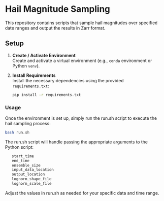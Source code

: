 # Hail Magnitude Sampling

This repository contains scripts that sample hail magnitudes over specified date ranges and output the results in Zarr format.

## Setup

1. **Create / Activate Environment**  
   Create and activate a virtual environment (e.g., `conda` environment or Python `venv`).

2. **Install Requirements**  
   Install the necessary dependencies using the provided `requirements.txt`:
   ```bash
   pip install -r requirements.txt

### Usage
Once the environment is set up, simply run the run.sh script to execute the hail sampling process:

``` bash
bash run.sh
```
The run.sh script will handle passing the appropriate arguments to the Python script:

```bash
   start_time
   end_time
   ensemble_size
   input_data_location
   output_location
   lognorm_shape_file
   lognorm_scale_file
```

Adjust the values in run.sh as needed for your specific data and time range.
